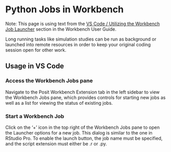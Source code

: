# Python Jobs in Workbench

Note: This page is using text from the [VS Code / Utilizing the Workbench Job Launcher](https://docs.posit.co/ide/server-pro/user/vs-code/guide/workbench-jobs.html) section in the Workbench User Guide. 

Long running tasks like simulation studies can be run as background or launched into remote resources in order to keep your original coding session open for other work.

## Usage in VS Code

### Access the Workbench Jobs pane

Navigate to the Posit Workbench Extension tab in the left sidebar to view the Workbench Jobs pane, which provides controls for starting new jobs as well as a list for viewing the status of existing jobs.

### Start a Workbench Job

Click on the ‘+’ icon in the top right of the Workbench Jobs pane to open the Launcher options for a new job. This dialog is similar to the one in RStudio Pro. To enable the launch button, the job name must be specified, and the script extension must either be .r or .py.



